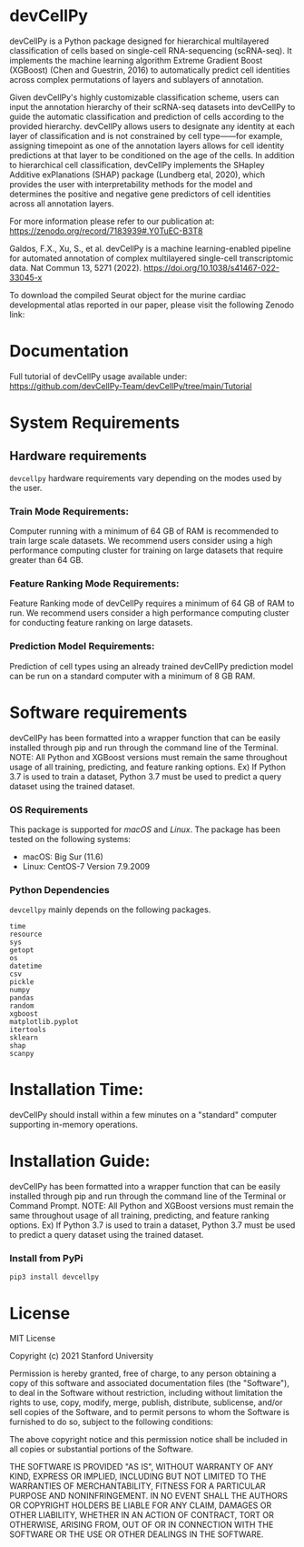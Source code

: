 # devCellPy

devCellPy is a Python package designed for hierarchical multilayered classification of cells based on single-cell RNA-sequencing (scRNA-seq). It implements the machine learning algorithm Extreme Gradient Boost (XGBoost) (Chen and Guestrin, 2016) to automatically predict cell identities across complex permutations of layers and sublayers of annotation.

Given devCellPy's highly customizable classification scheme, users can input the annotation hierarchy of their scRNA-seq datasets into devCellPy to guide the automatic classification and prediction of cells according to the provided hierarchy. devCellPy allows users to designate any identity at each layer of classification and is not constrained by cell type——for example, assigning timepoint as one of the annotation layers allows for cell identity predictions at that layer to be conditioned on the age of the cells. In addition to hierarchical cell classification, devCellPy implements the SHapley Additive exPlanations (SHAP) package (Lundberg etal, 2020), which provides the user with interpretability methods for the model and determines the positive and negative gene predictors of cell identities across all annotation layers.

For more information please refer to our publication at: https://zenodo.org/record/7183939#.Y0TuEC-B3T8 

Galdos, F.X., Xu, S., et al. devCellPy is a machine learning-enabled pipeline for automated annotation of complex multilayered single-cell transcriptomic data. Nat Commun 13, 5271 (2022). https://doi.org/10.1038/s41467-022-33045-x

To download the compiled Seurat object for the murine cardiac developmental atlas reported in our paper, please visit the following Zenodo link: 




# Documentation
Full tutorial of devCellPy usage available under:
https://github.com/devCellPy-Team/devCellPy/tree/main/Tutorial

# System Requirements
## Hardware requirements
`devcellpy` hardware requirements vary depending on the modes used by the user.

### Train Mode Requirements:
Computer running with a minimum of 64 GB of RAM is recommended to train large scale datasets. We recommend users consider using a high performance computing cluster for training on large datasets that require greater than 64 GB. 

### Feature Ranking Mode Requirements: 
Feature Ranking mode of devCellPy requires a minimum of 64 GB of RAM to run. We recommend users consider a high performance computing cluster for conducting feature ranking on large datasets. 

### Prediction Model Requirements:
Prediction of cell types using an already trained devCellPy prediction model can be run on a standard computer with a minimum of 8 GB RAM. 

# Software requirements

devCellPy has been formatted into a wrapper function that can be easily installed through pip and run through the command line of the Terminal.
NOTE: All Python and XGBoost versions must remain the same throughout usage of all training, predicting, and feature ranking options. Ex) If Python 3.7 is used to train a dataset, Python 3.7 must be used to predict a query dataset using the trained dataset.

### OS Requirements
This package is supported for *macOS* and *Linux*. The package has been tested on the following systems:
+ macOS: Big Sur (11.6)
+ Linux: CentOS-7 Version 7.9.2009

### Python Dependencies
`devcellpy` mainly depends on the following packages.

```
time
resource
sys
getopt
os
datetime
csv
pickle
numpy
pandas
random
xgboost
matplotlib.pyplot
itertools
sklearn
shap
scanpy
```

# Installation Time:
devCellPy should install within a few minutes on a "standard" computer supporting in-memory operations. 

# Installation Guide:

devCellPy has been formatted into a wrapper function that can be easily installed through pip and run through the command line of the Terminal or Command Prompt.
NOTE: All Python and XGBoost versions must remain the same throughout usage of all training, predicting, and feature ranking options. Ex) If Python 3.7 is used to train a dataset, Python 3.7 must be used to predict a query dataset using the trained dataset.

### Install from PyPi
```
pip3 install devcellpy
```

# License

MIT License

Copyright (c) 2021 Stanford University

Permission is hereby granted, free of charge, to any person obtaining a copy of this software and associated documentation files (the "Software"), to deal in the Software without restriction, including without limitation the rights to use, copy, modify, merge, publish, distribute, sublicense, and/or sell copies of the Software, and to permit persons to whom the Software is furnished to do so, subject to the following conditions:

The above copyright notice and this permission notice shall be included in all copies or substantial portions of the Software.

THE SOFTWARE IS PROVIDED "AS IS", WITHOUT WARRANTY OF ANY KIND, EXPRESS OR IMPLIED, INCLUDING BUT NOT LIMITED TO THE WARRANTIES OF MERCHANTABILITY, FITNESS FOR A PARTICULAR PURPOSE AND NONINFRINGEMENT. IN NO EVENT SHALL THE AUTHORS OR COPYRIGHT HOLDERS BE LIABLE FOR ANY CLAIM, DAMAGES OR OTHER LIABILITY, WHETHER IN AN ACTION OF CONTRACT, TORT OR OTHERWISE, ARISING FROM, OUT OF OR IN CONNECTION WITH THE SOFTWARE OR THE USE OR OTHER DEALINGS IN THE SOFTWARE.
